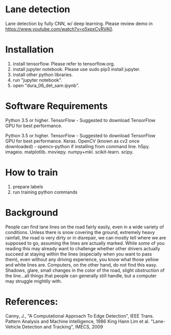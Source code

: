 # Lane detection
Lane detection by fully CNN, w/ deep learning.
Please review demo in https://www.youtube.com/watch?v=o5xpxCyRVA0.

# Installation
1. install tensorflow. Please refer to tensorflow.org.
2. install jupyter notebook. Please use sudo pip3 install jupyter.
3. install other python libraries.
3. run "jupyter notebook".
4. open "dura_06_det_sam.ipynb".

# Software Requirements
Python 3.5 or higher.
TensorFlow - Suggested to download TensorFlow GPU for best performance.

Python 3.5 or higher.
TensorFlow - Suggested to download TensorFlow GPU for best performance.
Keras.
OpenCV (known as cv2 once downloaded) - opencv-python if installing from command line.
h5py.
imageio.
matplotlib.
moviepy.
numpy+mkl.
scikit-learn.
scipy.

# How to train
1. prepare labels
2. run training python commands

# Background
People can find lane lines on the road fairly easily, even in a wide variety of conditions. Unless there is snow covering the ground, extremely heavy rainfall, the road is very dirty or in disrepair, we can mostly tell where we are supposed to go, assuming the lines are actually marked. While some of you reading this may already want to challenge whether other drivers actually succeed at staying within the lines (especially when you want to pass them), even without any driving experience, you know what those yellow and white lines are.
Computers, on the other hand, do not find this easy. Shadows, glare, small changes in the color of the road, slight obstruction of the line…all things that people can generally still handle, but a computer may struggle mightily with. 

# References:
  Canny, J., "A Computational Approach To Edge Detection", IEEE Trans. Pattern Analysis and Machine Intelligence, 1986
  King Hann Lim et al. "Lane-Vehicle Detection and Tracking", IMECS, 2009
